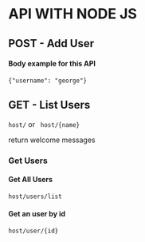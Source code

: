 # API WITH NODE JS

## POST - Add User

#### Body example for this API

``` {"username": "george"} ```

## GET - List Users

``` host/ ``` or ``` host/{name}```

return welcome messages

### Get Users

#### Get All Users

``` host/users/list ```

#### Get an user by id

``` host/user/{id} ```